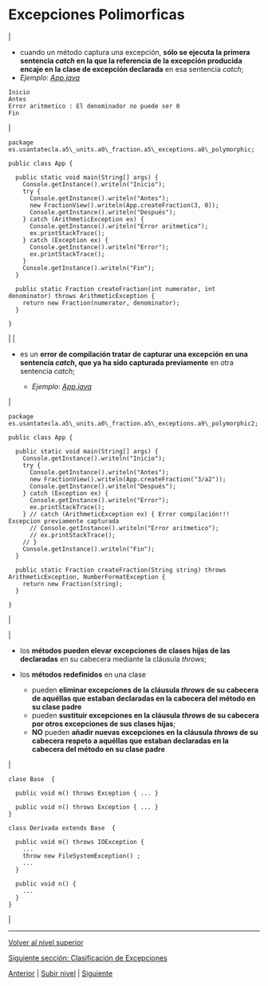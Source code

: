 # Excepciones Polimorficas






| 
* cuando un método captura una excepción, **sólo se ejecuta la primera sentencia *catch* en la que la referencia de la excepción producida encaje en la clase de excepción declarada** en esa sentencia *catch*;
* *Ejemplo*: [*App.java*](https://github.com/USantaTecla-tech-java/src/blob/main/src/main/java/es/usantatecla/a5_units/a0_fraction/a5_exceptions/a8_polymorphic/App.java)






```
Inicio
Antes
Error aritmetico : El denominador no puede ser 0
Fin
```


 | 


```
package es.usantatecla.a5\_units.a0\_fraction.a5\_exceptions.a8\_polymorphic;

public class App {

  public static void main(String[] args) {
    Console.getInstance().writeln("Inicio");
    try {
      Console.getInstance().writeln("Antes");
      new FractionView().writeln(App.createFraction(3, 0));
      Console.getInstance().writeln("Después");
    } catch (ArithmeticException ex) {
      Console.getInstance().writeln("Error aritmetico");
      ex.printStackTrace();
    } catch (Exception ex) {
      Console.getInstance().writeln("Error");
      ex.printStackTrace();
    }
    Console.getInstance().writeln("Fin");
  }

  public static Fraction createFraction(int numerator, int denominator) throws ArithmeticException {
    return new Fraction(numerator, denominator);
  }

}
```


 |
| 
* es un **error de compilación tratar de capturar una excepción en una sentencia *catch*, que ya ha sido capturada previamente** en otra sentencia *catch*;


	+ *Ejemplo*: [*App.java*](https://github.com/USantaTecla-tech-java/src/blob/main/src/main/java/es/usantatecla/a5_units/a0_fraction/a5_exceptions/a9_polymorphic2/App.java)



 | 


```
package es.usantatecla.a5\_units.a0\_fraction.a5\_exceptions.a9\_polymorphic2;

public class App {

  public static void main(String[] args) {
    Console.getInstance().writeln("Inicio");
    try {
      Console.getInstance().writeln("Antes");
      new FractionView().writeln(App.createFraction("3/a2"));
      Console.getInstance().writeln("Después");
    } catch (Exception ex) {
      Console.getInstance().writeln("Error");
      ex.printStackTrace();
    } // catch (ArithmeticException ex) { Error compilación!!! Excepcion previamente capturada
      // Console.getInstance().writeln("Error aritmetico");
      // ex.printStackTrace();
    // } 
    Console.getInstance().writeln("Fin");
  }

  public static Fraction createFraction(String string) throws ArithmeticException, NumberFormatException {
    return new Fraction(string);
  }

}
```


 |







| 
* los **métodos pueden elevar excepciones de clases hijas de las declaradas** en su cabecera mediante la cláusula *throws*;
* los **métodos redefinidos** en una clase


	+ pueden **eliminar excepciones de la cláusula *throws* de su cabecera de aquéllas que estaban declaradas en la cabecera del método en su clase padre**
	+ pueden **sustituir excepciones en la cláusula *throws* de su cabecera por otros excepciones de sus clases hijas**;
	+ **NO** pueden **añadir nuevas excepciones en la cláusula *throws* de su cabecera respeto a aquéllas que estaban declaradas en la cabecera del método en su clase padre**



 | 


```
clase Base  {

  public void m() throws Exception { ... }

  public void n() throws Exception { ... }
}

class Derivada extends Base  {

  public void m() throws IOException {
    ...
    throw new FileSystemException() ;
    ...
  }

  public void n() {
    ...
  }
}
```


 |


---

[Volver al nivel superior](../README.md)

[Siguiente sección: Clasificación de Excepciones](../u5exceptionClassification/README.md)


[Anterior](../u3exceptionDelegation/README.md) | [Subir nivel](../README.md) | [Siguiente](../u5exceptionClassification/README.md)

